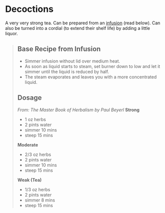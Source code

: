 # Decoctions
A very very strong tea. Can be prepared from an [infusion](Infusions.md) (read below). Can also be turned into a cordial (to extend their shelf life) by adding a little liquor.


>## Base Recipe from Infusion
>- Simmer infusion without lid over medium heat.
>- As soon as liquid starts to steam, set burner down to low and let it simmer until the liquid is reduced by half.
>- The steam evaporates and leaves you with a more concentrated liquid.
>
>## Dosage
>_From: The Master Book of Herbalism by Paul Beyerl_
>**Strong**
>- 1 oz herbs
>- 2 pints water
>- simmer 10 mins
>- steep 15 mins
>
>**Moderate**
>- 2/3 oz herbs
>- 2 pints water
>- simmer 10 mins
>- steep 15 mins
>
>**Weak (Tea)**
>- 1/3 oz herbs
>- 2 pints water
>- simmer 8 mins
>- steep 15 mins
